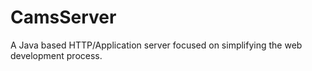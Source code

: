 # CamsServer
A Java based HTTP/Application server focused on simplifying the web development process.

